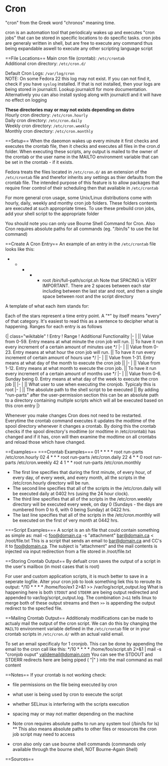 # Cron

"cron" from the Greek word "chronos" meaning time.

cron is an automation tool that periodicaly wakes up and executes "cron jobs" that can be stored in specific locations to do specific tasks. cron jobs are generaly written in shell, but are free to execute any command thus being expandable aswell to execute any other scripting language script

==File Locations==
Main cron file (crontab): <code>/etc/crontab</code> <br>
Additional cron directory: <code>/etc/cron.d/</code> <br>


Default Cron Logs: <code>/var/log/cron</code> <br>
NOTE: On some Fedora 22 this log may not exist. If you can not find it, check if you have <code>syslog</code> installed. If that is not installed, then your logs are being stored in journalctl. Lookup journalctl for more documentation. Alternatively you can also install syslog along with journalctl and it will have no effect on logging


<b>These directories may or may not exists depending on distro</b> <br>
Hourly cron directory: <code>/etc/cron.hourly</code> <br>
Daily cron directory: <code>/etc/cron.daily</code> <br>
Weekly cron directory: <code>/etc/cron.weekly</code> <br>
Monthly cron directory: <code>/etc/cron.monthly</code> <br>

==Setup==
When the daeomon wakes up every minute it first checks and executes the crontab file, then it checks and executes all files in the cron.d folder. When executing these scripts, any output is mailed to the owner of the crontab or the user name in the MAILTO environment variable that can be set in the crontab - if it exists.

Fedora treats the files located in <code>/etc/cron.d/</code> as an extension of the <code>/etc/crontab</code> file and therefor inherits any settings as thier defaults from the crontab file. The intended purpose of this feature is to allow packages that require finer control of their scheduling then that available in <code>/etc/crontab</code>

For more general cron usage, some Unix/Linux distributions come with hourly, daily, weekly and monthy cron job folders. These folders contents are executed at such appropriate times. To use these prebuild cron jobs, add your shell script to the appropriate folder

You should note you can only use Bourne Shell Command for Cron. Also Cron requires absolute paths for all commands (eg. "/bin/ls"  to use the list command)

==Create A Cron Entry==
An example of an entry in the <code>/etc/crontab</code> file looks like this:
 <nowiki>
*  *  *  *  *  root /bin/full-path/script.sh</nowiki>
Note that SPACING is VERY IMPORTANT. There are 2 spaces between each star including between the last star and root, and then a single space between root and the script directory

A template of what each item stands for:
 <nowiki>
<minute>  <hour>  <dayofmonth>  <month>  <dayofweek>  <user-permission> <dir-to-script></nowiki>

Each of the stars represent a time entry point. A "*" by itself means "every" of that category. It's easiest to read this as a sentence to decipher what is happening. Ranges for each entry is as follows

{| class="wikitable"
! Entry
! Range
! Additional Functionality
|-
| <minute> || Value from 0-59. Entry means at what minute the cron job will run. || To have it run every increment of a certain amount of minutes use */<minutes-before-next-run>
|-
| <hour> || Value from 0-23. Entry means at what hour the cron job will run. || To have it run every increment of certain amount of hours use */<hours-before-next-run>
|-
| <dayofmonth> || Value from 1-31. Entry means at what day of the month to execute the cron job ||
|-
| <month> || Value from 1-12. Entry means at what month to execute the cron job. || To have it run every increment of a certain amount of months use */<month-before-next-run>
|-
| <dayofweek> || Value from 0-6. Sunday being 0. Entry means at what day of the week to execute the cron job ||
|-
| <user-permission> || What user to use when executing the cronjob. Typicaly this is root
|-
| <dir-to-script> || The absolute path to the shell script to be executed || By adding "run-parts" after the user-permission section this can be an absolute path to a directory containing multiple scripts which will all be executed based on this cron entry
|}

Whenever you make changes Cron does not need to be restarted. Everytime the crontab command executes it updates the modtime of the spool directory whenever it changes a crontab. By doing this the crontab checks if the spool directory's modtime (or modtime in /etc/crontab) has changed and if it has, cron will then examine the modtime on all crontabs and reload those which have changed.

==Examples==
===Crontab Examples===
 <nowiki>
01 * * * * root run-parts /etc/cron.hourly
02 4 * * * root run-parts /etc/cron.daily
22 4 * * 0 root run-parts /etc/cron.weekly
42 4 1 * * root run-parts /etc/cron.monthly</nowiki>
* The first line specifies that during the first minute, of every hour, of every day, of every week, and every month, all the scripts in the /etc/cron.hourly directory will be run.
* The second line specifies that all of the scripts in the /etc/cron.daily will be executed daily at 0402 hrs (using the 24 hour clock).
* The third line specifies that all of the scripts in the /etc/cron.weekly directory will be executed every week, on day 0 (Sundays - the days are numbered from 0 to 6, with 0 being Sunday) at 0422 hrs.
* The last line specifies that all of the scripts in the /etc/cron.monthly will be executed on the first of very month at 0442 hrs.

===Script Examples===
A script is an sh file that could contain something as simple as:
 <nowiki>
mail -c foo@domain.ca -s "attachment" bar@domain.ca < /root/file.txt</nowiki>
This is a script that sends an email to bar@domain.ca and CC's it to foo@domain.ca. The subject is "attachment" and the mail contents is injected via input redirection from a file stored in /root/file.txt


==Storing Crontab Output==
By defualt cron saves the output of a script in the user's mailbox (in most cases that is root)

For user and custom application scripts, it is much better to save in a seperate logfile. Alter your cron job to look something liek this to reroute its output:
 <nowiki>
*/10 * * * * /home/foo/ex1 2>&1 >> /var/log/script_output.log</nowiki>
What is happening here is both <code>STDOUT</code> and <code>STDERR</code> are being output redirected and appended to var/log/script_output.log. The combination <code>2>&1</code> tells linux to merge both of these output streams and then <code>>></code> is appending the output redirect to the specfied file.

==Mailing Crontab Output==
Additionaly modiifications can be made to actualy mail the output of the cron script. We can do this by changing the <code>MAILTO</code> environment variable defined in the <code>/etc/crontab</code> file or in your crontab scripts in <code>/etc/cron.d/</code> with an actual valid email.

To set an email specificaly for 1 cronjob. This can be done by appending the email to the cron call like this:
 <nowiki>
*/10 * * * * /home/foo/script.sh 2>&1 | mail -s "cronjob ouput" validemail@domain.com</nowiki>
You can see the STDOUT and STDERR redirects here are being piped ( "|" ) into the mail command as mail content

==Notes==
If your crontab is not working check:
* file permissions on the file being executed by cron
* what user is being used by cron to execute the script
* whether SELinux is interfering with the scripts execution
* spacing may or may not matter depending on the machine


* Note cron requires absolute paths to run any system tool (/bin/ls for ls)
** This also means absolute paths to other files or resources the cron job script may need to access
* cron also only can use bourne shell commands (commands only available through the bourne shell, NOT Bourne-Again Shell)

==Sources==

